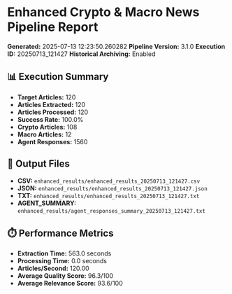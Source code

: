 # Enhanced Crypto & Macro News Pipeline Report

**Generated:** 2025-07-13 12:23:50.260282
**Pipeline Version:** 3.1.0
**Execution ID:** 20250713_121427
**Historical Archiving:** Enabled

## 📊 Execution Summary

- **Target Articles:** 120
- **Articles Extracted:** 120
- **Articles Processed:** 120
- **Success Rate:** 100.0%
- **Crypto Articles:** 108
- **Macro Articles:** 12
- **Agent Responses:** 1560

## 📁 Output Files

- **CSV:** `enhanced_results/enhanced_results_20250713_121427.csv`
- **JSON:** `enhanced_results/enhanced_results_20250713_121427.json`
- **TXT:** `enhanced_results/enhanced_results_20250713_121427.txt`
- **AGENT_SUMMARY:** `enhanced_results/agent_responses_summary_20250713_121427.txt`

## ⏱️ Performance Metrics

- **Extraction Time:** 563.0 seconds
- **Processing Time:** 0.0 seconds
- **Articles/Second:** 120.00
- **Average Quality Score:** 96.3/100
- **Average Relevance Score:** 93.6/100
